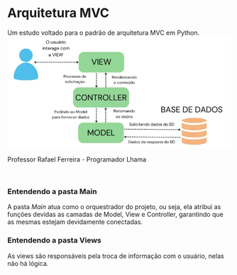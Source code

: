 # Arquitetura MVC

Um estudo voltado para o padrão de arquitetura MVC em Python. ![img_1.png](img_1.png)

Professor Rafael Ferreira - Programador Lhama

<br>

### Entendendo a pasta Main
A pasta _Main_ atua como o orquestrador do projeto, 
ou seja, ela atribui as funções devidas as camadas de Model, View e Controller, garantindo que as mesmas estejam devidamente conectadas.

### Entendendo a pasta Views
As views são responsáveis pela troca de informação com o usuário, nelas não há lógica.